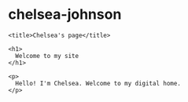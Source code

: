 # chelsea-johnson
<html lang="en">
  <head>
    

    <title>Chelsea's page</title>


  </head>

  <body>
  
    <h1>
      Welcome to my site
    </h1>
    
    <p>
      Hello! I'm Chelsea. Welcome to my digital home.
    </p>
    
    
    
    
  </body>
</html>
